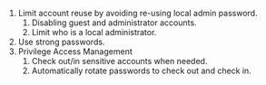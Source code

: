 1. Limit account reuse by avoiding re-using local admin password.
	1. Disabling guest and administrator accounts.
	2. Limit who is a local administrator.
2. Use strong passwords.
3. Privilege Access Management
	1. Check out/in sensitive accounts when needed.
	2. Automatically rotate passwords to check out and check in.